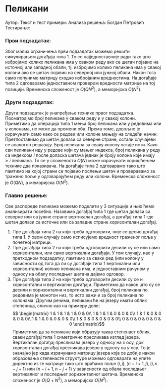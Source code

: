 ﻿# Пеликани
Аутор: 
Текст и тест примери: 
Анализа решења: Богдан Петровић
Тестирање: 



### Први подзадатак:

Због малих ограничења први подзадатак можемо решити симулирањем догађаја типа $1$. То се најједноставније ради тако што избројимо колико пеликана има у сваком реду ако се шетач појавио на источној или западној обали, тј. избројимо колико пеликана има у свакој колони ако се шетач појавио на северној или јужној обали. Након тога само попунимо матрицу сходно избројаним вредностима. На догађаје типа $2$ одговарамо једноставном провером вредности матрице на тој позицији.
Временска сложеност је $O(QN^2)$, а меморијска $O(N^2)$.

### Други подзадатак:
Други подзадатак је унапређење технике првог подзадатка. Посматрајмо број пеликана у сваком реду и у свакој колони. Приметимо да операција типа $1$ мења број пеликана или у редовима или у колонама, не може да промени оба. Према томе, довољно је израчунати само како се редови или колоне мењају на следећи начин:
Претпоставимо да шетач долази са северне стране, остали случајеви се аналогно решавају.
Број пеликана за сваку колону остаје исти. Како сви пеликани иду у редове који су мањег индекса, број пеликана у реду са индексом $i$ после доласка шетача једнак је броју колона које имају $\geq i$ пеликана. То се у сложености $O(N)$ може израчунати коришћењем технике два показивача.
На догађаје типа $2$ одговарамо тако што памтимо на којој страни се појавио послењи шетач и проверавамо за тражено поље у одговарајућем реду или колони.
Временска сложеност је $O(QN)$, а меморијска $O(N^2)$.

### Главно решење:
Све распореде пеликана можемо поделити у $3$ ситуације и њих ћемо анализирати посебно. Назовимо догађај типа $1$ где шетач долази са северне или са јужне стране вертикалан догађај, а догађај типа $1$ где шетач долази са источне или са западне стране хоризонталан догађај.

 1. Пре догађаја типа $2$ на који треба одговорити, није се десио догађај типа $1$. У овом случају само исписујемо вредност траженог поља у почетној матрици.
 2. Пре догађаја типа $2$ на који треба одговорити десили су се или само хоризонтални, или само вертикални догађаји. У том случају, као у претходном подзадатку, памтимо за сваки ред (или колону у зависности од тога да ли су догађаји типа $1$ вертикални или хоризонтални) колико пеликана има, и једноставним рачуном у односу на обалу последњег шетача дајемо одговор.
 3. Пре догађаја типа $2$ на који треба одговорити десили су се и хоризонтални и вертикални догађаји. Приметимо да након што су се десили и хоризонтални и вертикални догађај, број пеликана по редовима је монотон низ, то исто важи и за број пеликана по колонама. Другим речима, пеликани ће на језеру имати облик степеница, слично као на примеру доле:
$$ \begin{matrix}  
1 & 1 & 1 & 1 & 0 & 0\\  
1 & 1 & 1 & 0 & 0 & 0\\ 
1 & 1 & 0 & 0 & 0 & 0\\  
1 & 1 & 0 & 0 & 0 & 0\\ 
1 & 0 & 0 & 0 & 0 & 0\\    
0 & 0 & 0 & 0 & 0 & 0
\end{matrix}$$
Приметимо да за пеликане који образују такав степенаст облик, сваки догађај типа $1$ симетрично пресликава изглед језера. Вертикалан догађај пресликава језеро у односу на $x$ осу, док хоризонталан догађај пресликава језеро у односу на $y$ осу.
То је значајно јер када израчунамо матрицу језера која се добије након образовања степенасте структуре можемо одговарати на упите директно из те матрице тако што враћамо поље $(i,j), (n-i+1,j), (i,n-j+1)$ или $(n-i+1, n-j+1)$ у зависности од обала последњег вертикалног и последњег хоризонталног шетача.
Временска сложеност је $O(Q + N^2)$, а меморијска $O(N^2)$.
